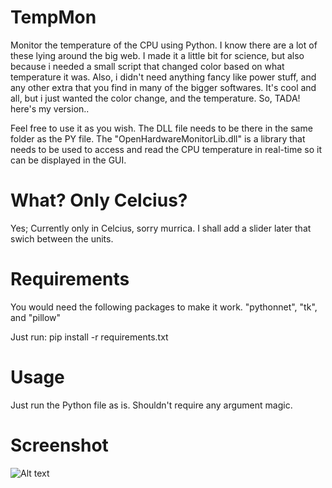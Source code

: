 # TempMon
Monitor the temperature of the CPU using Python.
I know there are a lot of these lying around the big web.
I made it a little bit for science, but also because i needed a small script that changed color based on what temperature it was.
Also, i didn't need anything fancy like power stuff, and any other extra that you find in many of the bigger softwares.
It's cool and all, but i just wanted the color change, and the temperature.
So, TADA! here's my version..

Feel free to use it as you wish.
The DLL file needs to be there in the same folder as the PY file.
The "OpenHardwareMonitorLib.dll" is a library that needs to be used to access and read the CPU temperature in real-time so it can be displayed in the GUI.

# What? Only Celcius?
Yes; Currently only in Celcius, sorry murrica.
I shall add a slider later that swich between the units.

# Requirements
You would need the following packages to make it work.
"pythonnet", "tk", and "pillow"

Just run:
pip install -r requirements.txt

# Usage
Just run the Python file as is.
Shouldn't require any argument magic.

# Screenshot
![Alt text](https://www.digitalbrekke.com/res/tempmon.png "ScreenShot")
